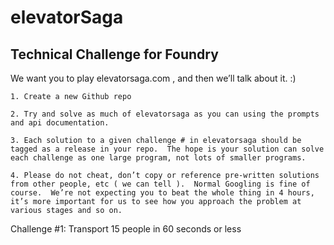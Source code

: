 # elevatorSaga
Technical Challenge for Foundry
-----------------------------------

We want you to play elevatorsaga.com , and then we’ll talk about it.  :)

    1. Create a new Github repo

    2. Try and solve as much of elevatorsaga as you can using the prompts and api documentation.

    3. Each solution to a given challenge # in elevatorsaga should be tagged as a release in your repo.  The hope is your solution can solve each challenge as one large program, not lots of smaller programs.

    4. Please do not cheat, don’t copy or reference pre-written solutions from other people, etc ( we can tell ).  Normal Googling is fine of course.  We’re not expecting you to beat the whole thing in 4 hours, it’s more important for us to see how you approach the problem at various stages and so on.


Challenge #1: Transport 15 people in 60 seconds or less
